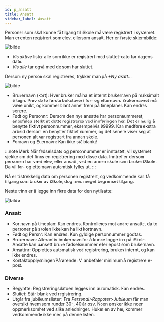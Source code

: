 ```yaml
---
id: p_ansatt
title: Ansatt
sidebar_label: Ansatt
---
```

Personer som skal kunne få tilgang til iSkole må være registrert i systemet. Man er enten registrert som elev, ellersom ansatt. Her er første skjermbilde:

![bilde](https://user-images.githubusercontent.com/80097133/123929313-02798080-d98f-11eb-9601-310e7a029cf1.png)

- _Vis aktive_ lister alle som ikke er registrert med sluttet-dato før dagens dato.
- _Vis alle_ tar også med de som har sluttet.

Dersom ny person skal registreres, trykker man på _+Ny asatt..._

![bilde](https://user-images.githubusercontent.com/80097133/123949930-70c83e00-d9a3-11eb-8e38-004a8565d7f8.png)

- Brukernavn (kort): Hver bruker må ha et internt brukernavn på maksimalt 5 tegn. Prøv de to første bokstaver i for- og etternavn. Brukernavnet må være unikt, og kommer blant annet frem på timeplaner. Kan endres senere.
- Født og Personnr: Dersom den nye ansatte har personnummeret, anbefales sterkt at dette registreres ved innføringen her. Det er mulig å benytte fiktivt personnummer, eksempelvis 99999. Kan medføre ekstra arbeid dersom en benytter fiktivt nummer, og det senere viser seg at personen alt var registrert fra annen skole.
- Fornavn og Etternavn: Kan ikke stå blankt!

:::note Merk
Når fødselsdato og personnummer er inntastet, vil systemet sjekke om det finns en registrering med disse data. Inntreffer dersom personen har vært elev, eller ansatt, ved en annen skole som bruker iSkole. Da vil for- og etternavn automtisk fylles ut.
:::

Nå er tilstrekkelig data om personen registrert, og vedkommende kan få tilgang som bruker av iSkole, dog med meget begrenset tilgang.

Neste trinn er å legge inn flere data for den nytilsatte:

![bilde](https://user-images.githubusercontent.com/80097133/124095958-72a10880-da5a-11eb-8d6f-58c3de6bf309.png)

### Ansatt
- Kortnavn på timeplan: Kan endres. Kontrolleres mot andre ansatte, da to personer på skolen ikke kan ha likt kortnavn.
- Født og Persnr: Kan endres. Kun gyldige personnummer godtas. 
- Brukernavn: Alterantiv brukernavn for å kunne logge inn på iSkole. Ansatte kan uansett bruke fødselsnummer eller epost som brukernavn.
- Ansattnr: Opprettes automatisk ved registrering, brukes internt, og kan ikke endres.
- Kontaktopplysninger/Pårørende: Vi anbefaler minimum å registrere e-post.

### Diverse
- Begyntte: Registreringsdatoen legges inn automatisk. Kan endres.
- Sluttet: Står blank ved registrering.
- Utgår fra jubileumslisten: Fra _Personal>Rappoter>Jubileum_ får man oversikt hvem som runder 30-, 40 år osv. Noen ønsker ikke noen oppmerksomhet ved slike anledninger. Huker en av her, kommer vedkommende ikke med på denne listen.


